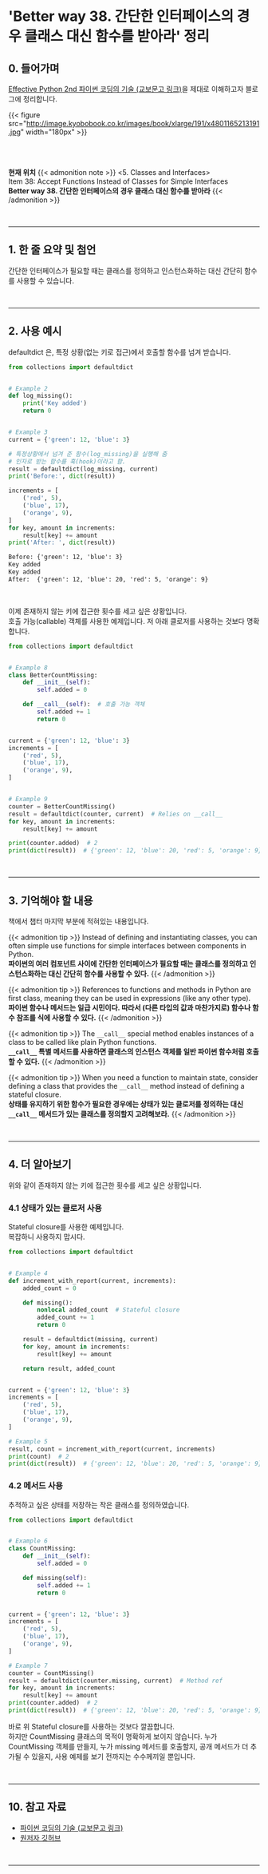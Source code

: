 # 'Better way 38. 간단한 인터페이스의 경우 클래스 대신 함수를 받아라' 정리


## 0. 들어가며

[Effective Python 2nd 파이썬 코딩의 기술 (교보문고 링크)](http://digital.kyobobook.co.kr/digital/ebook/ebookDetail.ink?selectedLargeCategory=001&barcode=4801165213191&orderClick=LEH&Kc=)을 제대로 이해하고자 블로그에 정리합니다.

{{< figure src="http://image.kyobobook.co.kr/images/book/xlarge/191/x4801165213191.jpg" width="180px" >}}

<br/>
<br/>

**현재 위치**
{{< admonition note >}}
<5. Classes and Interfaces>  
Item 38: Accept Functions Instead of Classes for Simple Interfaces  
**Better way 38. 간단한 인터페이스의 경우 클래스 대신 함수를 받아라**
{{< /admonition >}}


<br/>

---

## 1. 한 줄 요약 및 첨언

간단한 인터페이스가 필요할 때는 클래스를 정의하고 인스턴스화하는 대신 간단히 함수를 사용할 수 있습니다.



<br/>

---

## 2. 사용 예시

defaultdict 은, 특정 상황(없는 키로 접근)에서 호출할 함수를 넘겨 받습니다.

```python
from collections import defaultdict


# Example 2
def log_missing():
    print('Key added')
    return 0


# Example 3
current = {'green': 12, 'blue': 3}

# 특정상황에서 넘겨 준 함수(log_missing)을 실행해 줌
# 인자로 받는 함수를 훅(hook)이라고 함.
result = defaultdict(log_missing, current)
print('Before:', dict(result))

increments = [
    ('red', 5),
    ('blue', 17),
    ('orange', 9),
]
for key, amount in increments:
    result[key] += amount
print('After: ', dict(result))
```

```실행결과.txt
Before: {'green': 12, 'blue': 3}
Key added
Key added
After:  {'green': 12, 'blue': 20, 'red': 5, 'orange': 9}
```

<br/>

이제 존재하지 않는 키에 접근한 횟수를 세고 싶은 상황입니다.  
호출 가능(callable) 객체를 사용한 예제입니다. 저 아래 클로저를 사용하는 것보다 명확합니다.

```python
from collections import defaultdict


# Example 8
class BetterCountMissing:
    def __init__(self):
        self.added = 0

    def __call__(self):  # 호출 가능 객체
        self.added += 1
        return 0


current = {'green': 12, 'blue': 3}
increments = [
    ('red', 5),
    ('blue', 17),
    ('orange', 9),
]


# Example 9
counter = BetterCountMissing()
result = defaultdict(counter, current)  # Relies on __call__
for key, amount in increments:
    result[key] += amount

print(counter.added)  # 2
print(dict(result))  # {'green': 12, 'blue': 20, 'red': 5, 'orange': 9}
```

<br/>

---

## 3. 기억해야 할 내용

책에서 챕터 마지막 부분에 적혀있는 내용입니다.

{{< admonition tip >}}
Instead of defining and instantiating classes, you can often simple use functions for simple interfaces between components in Python.  
**파이썬의 여러 컴포넌트 사이에 간단한 인터페이스가 필요할 때는 클래스를 정의하고 인스턴스화하는 대신 간단히 함수를 사용할 수 있다.**
{{< /admonition >}}

{{< admonition tip >}}
References to functions and methods in Python are first class, meaning they can be used in expressions (like any other type).  
**파이썬 함수나 메서드는 일급 시민이다. 따라서 (다른 타입의 값과 마찬가지로) 함수나 함수 참조를 식에 사용할 수 있다.**
{{< /admonition >}}

{{< admonition tip >}}
The `__call__` special method enables instances of a class to be called like plain Python functions.  
**`__call__` 특별 메서드를 사용하면 클래스의 인스턴스 객체를 일반 파이썬 함수처럼 호출할 수 있다.**
{{< /admonition >}}

{{< admonition tip >}}
When you need a function to maintain state, consider defining a class that provides the `__call__` method instead of defining a stateful closure.  
**상태를 유지하기 위한 함수가 필요한 경우에는 상태가 있는 클로저를 정의하는 대신 `__call__` 메서드가 있는 클래스를 정의할지 고려해보라.**
{{< /admonition >}}

<br/>

---


## 4. 더 알아보기

위와 같이 존재하지 않는 키에 접근한 횟수를 세고 싶은 상황입니다.

### 4.1 상태가 있는 클로저 사용

Stateful closure를 사용한 예제입니다.  
복잡하니 사용하지 맙시다.

```python
from collections import defaultdict


# Example 4
def increment_with_report(current, increments):
    added_count = 0

    def missing():
        nonlocal added_count  # Stateful closure
        added_count += 1
        return 0

    result = defaultdict(missing, current)
    for key, amount in increments:
        result[key] += amount

    return result, added_count


current = {'green': 12, 'blue': 3}
increments = [
    ('red', 5),
    ('blue', 17),
    ('orange', 9),
]

# Example 5
result, count = increment_with_report(current, increments)
print(count)  # 2
print(dict(result))  # {'green': 12, 'blue': 20, 'red': 5, 'orange': 9}
```

### 4.2 메서드 사용

추적하고 싶은 상태를 저장하는 작은 클래스를 정의하였습니다.

```python
from collections import defaultdict


# Example 6
class CountMissing:
    def __init__(self):
        self.added = 0

    def missing(self):
        self.added += 1
        return 0


current = {'green': 12, 'blue': 3}
increments = [
    ('red', 5),
    ('blue', 17),
    ('orange', 9),
]

# Example 7
counter = CountMissing()
result = defaultdict(counter.missing, current)  # Method ref
for key, amount in increments:
    result[key] += amount
print(counter.added)  # 2
print(dict(result))  # {'green': 12, 'blue': 20, 'red': 5, 'orange': 9}
```

바로 위 Stateful closure를 사용하는 것보다 깔끔합니다.  
하지만 CountMissing 클래스의 목적이 명확하게 보이지 않습니다. 누가 CountMissing 객체를 만들지, 누가 missing 메서드를 호출할지, 공개 메서드가 더 추가될 수 있을지, 사용 예제를 보기 전까지는 수수께끼일 뿐입니다.

<br/>

---

## 10. 참고 자료

- [파이썬 코딩의 기술 (교보문고 링크)](http://digital.kyobobook.co.kr/digital/ebook/ebookDetail.ink?selectedLargeCategory=001&barcode=4801165213191&orderClick=LEH&Kc=)
- [원저자 깃허브](https://github.com/bslatkin/effectivepython/blob/master/example_code/item_38.py)

<br/>

---
